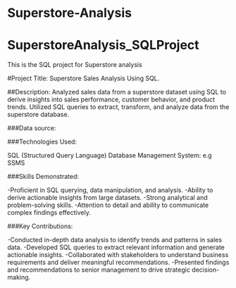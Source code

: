 # Superstore-Analysis

# SuperstoreAnalysis_SQLProject

This is the SQL project for Superstore analysis


#Project Title: Superstore Sales Analysis Using SQL.

##Description: Analyzed sales data from a superstore dataset using SQL to derive insights into sales performance, customer behavior, and product trends. Utilized SQL queries to extract, transform, and analyze data from the superstore database.

###Data source:

###Technologies Used:

SQL (Structured Query Language)
Database Management System: e.g SSMS

###Skills Demonstrated:

-Proficient in SQL querying, data manipulation, and analysis.
-Ability to derive actionable insights from large datasets.
-Strong analytical and problem-solving skills.
-Attention to detail and ability to communicate complex findings effectively.

###Key Contributions:

-Conducted in-depth data analysis to identify trends and patterns in sales data.
-Developed SQL queries to extract relevant information and generate actionable insights.
-Collaborated with stakeholders to understand business requirements and deliver meaningful recommendations.
-Presented findings and recommendations to senior management to drive strategic decision-making.








